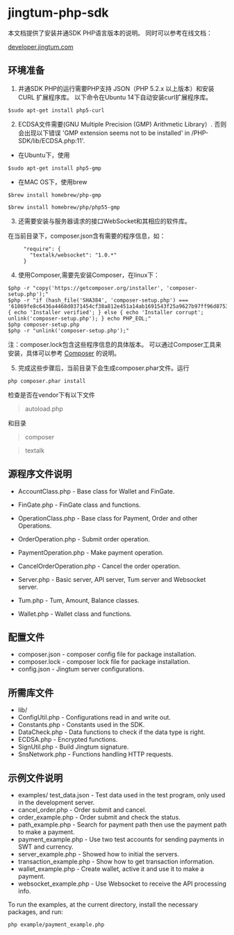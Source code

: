 # jingtum-php-sdk

本文档提供了安装井通SDK PHP语言版本的说明。
同时可以参考在线文档：

[developer.jingtum.com](http://developer.jingtum.com)

## 环境准备

1. 井通SDK PHP的运行需要PHP支持 JSON（PHP 5.2.x 以上版本）和安装 CURL 扩展程序库。
以下命令在Ubuntu 14下自动安装curl扩展程序库。
```
$sudo apt-get install php5-curl
```
2. ECDSA文件需要(GNU Multiple Precision (GMP) Arithmetic Library）.
否则会出现以下错误
'GMP extension seems not to be installed' in /PHP-SDK/lib/ECDSA.php:11'.

- 在Ubuntu下，使用
```
$sudo apt-get install php5-gmp
```
- 在MAC OS下，使用brew
```
$brew install homebrew/php-gmp

$brew install homebrew/php/php55-gmp
```
3. 还需要安装与服务器请求的接口WebSocket和其相应的软件库。

在当前目录下，composer.json含有需要的程序信息，如：
```
     "require": {
       "textalk/websocket": "1.0.*"
     }
```

4. 使用Composer,需要先安装Composer，在linux下：
```
$php -r "copy('https://getcomposer.org/installer', 'composer-setup.php');"
$php -r "if (hash_file('SHA384', 'composer-setup.php') === '61069fe8c6436a4468d0371454cf38a812e451a14ab1691543f25a9627b97ff96d8753d92a00654c21e2212a5ae1ff36') { echo 'Installer verified'; } else { echo 'Installer corrupt'; unlink('composer-setup.php'); } echo PHP_EOL;"
$php composer-setup.php
$php -r "unlink('composer-setup.php');"
```
注：composer.lock包含这些程序信息的具体版本。
  可以通过Composer工具来安装，具体可以参考
  [Composer](https://getcomposer.org/)
  的说明。

5. 完成这些步骤后，当前目录下会生成composer.phar文件。运行
```
php composer.phar install
```
检查是否在vendor下有以下文件

>autoload.php

和目录

>composer

>textalk


## 源程序文件说明
- AccountClass.php   - Base class for Wallet and FinGate.
- FinGate.php        - FinGate class and functions.
- OperationClass.php       - Base class for Payment, Order and other Operations.
- OrderOperation.php       - Submit order operation.
- PaymentOperation.php     - Make payment operation.
- CancelOrderOperation.php - Cancel the order operation.

- Server.php         - Basic server, API server, Tum server
                     and Websocket server.
- Tum.php            - Tum, Amount, Balance classes.
- Wallet.php         - Wallet class and functions.


## 配置文件
- composer.json      - composer config file for package installation.
- composer.lock      - composer lock file for package installation.
- config.json        - Jingtum server configurations.


## 所需库文件
- lib/
- ConfigUtil.php     - Configurations read in and write out.
- Constants.php      - Constants used in the SDK.
- DataCheck.php      - Data functions to check if the data type is right.
- ECDSA.php          - Encrypted functions.
- SignUtil.php       - Build Jingtum signature.
- SnsNetwork.php     - Functions handling HTTP requests.


## 示例文件说明
- examples/
test_data.json          - Test data used in the test program, only 
                          used in the development server.
- cancel_order.php        - Order submit and cancel.
- order_example.php       - Order submit and check the status.
- path_example.php        - Search for payment path then use the payment
                          path to make a payment.
- payment_example.php     - Use two test accounts for sending payments
                          in SWT and currency.
- server_example.php      - Showed how to initial the servers.
- transaction_example.php - Show how to get transaction information.
- wallet_example.php      - Create wallet, active it and use it to make
                          a payment.
- websocket_example.php   - Use Websocket to receive the API processing info.


To run the examples, at the current directory,
install the necessary packages, and run:
```
php example/payment_example.php
```
